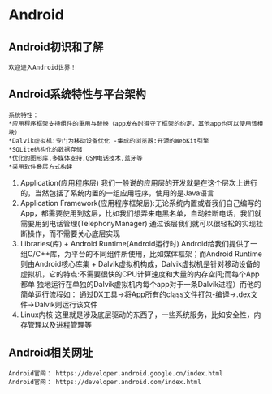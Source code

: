 Android
===========================
Android初识和了解
---------------------------
	欢迎进入Android世界！

Android系统特性与平台架构
---------------------------
	系统特性：
	*应用程序框架支持组件的重用与替换（app发布时遵守了框架的约定，其他app也可以使用该模块）
	*Dalvik虚拟机:专门为移动设备优化 -集成的浏览器:开源的WebKit引擎
	*SQLite结构化的数据存储
	*优化的图形库,多媒体支持,GSM电话技术,蓝牙等
	*采用软件叠层方式构建
	
1.	Application(应用程序层) 我们一般说的应用层的开发就是在这个层次上进行的，当然包括了系统内置的一组应用程序，使用的是Java语言
2.	Application Framework(应用程序框架层):无论系统内置或者我们自己编写的App，都需要使用到这层，比如我们想弄来电黑名单，自动挂断电话，我们就需要用到电话管理(TelephonyManager) 通过该层我们就可以很轻松的实现挂断操作，而不需要关心底层实现
3.	Libraries(库) + Android Runtime(Android运行时) Android给我们提供了一组C/C++库，为平台的不同组件所使用，比如媒体框架；而Android Runtime则由Android核心库集 + Dalvik虚拟机构成，Dalvik虚拟机是针对移动设备的虚拟机，它的特点:不需要很快的CPU计算速度和大量的内存空间;而每个App都单	独地运行在单独的Dalvik虚拟机内每个app对于一条Dalvik进程）而他的简单运行流程如：
	通过DX工具->将App所有的class文件打包-编译->.dex文件->Dalvik则运行该文件
4.	Linux内核 这里就是涉及底层驱动的东西了，一些系统服务，比如安全性，内存管理以及进程管理等

Android相关网址
---------------------------
	Android官网： https://developer.android.google.cn/index.html
	Android官网： https://developer.android.com/index.html 
